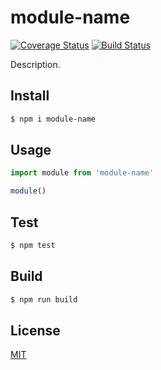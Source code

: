 module-name
===========

[![Coverage Status](https://coveralls.io/repos/ruffle1986/module-name/badge.svg?branch=master&service=github)](https://coveralls.io/github/ruffle1986/module-name?branch=master) [![Build Status](https://travis-ci.org/ruffle1986/module-name.svg)](https://travis-ci.org/ruffle1986/module-name)


Description.

## Install

```sh
$ npm i module-name
```

## Usage

```js
import module from 'module-name'

module()

```

## Test

```sh
$ npm test
```

## Build

```sh
$ npm run build
```

## License

[MIT](LICENSE)
